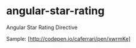 # angular-star-rating
Angular Star Rating Directive

Sample: [http://codepen.io/caferrari/pen/xwrmKe]